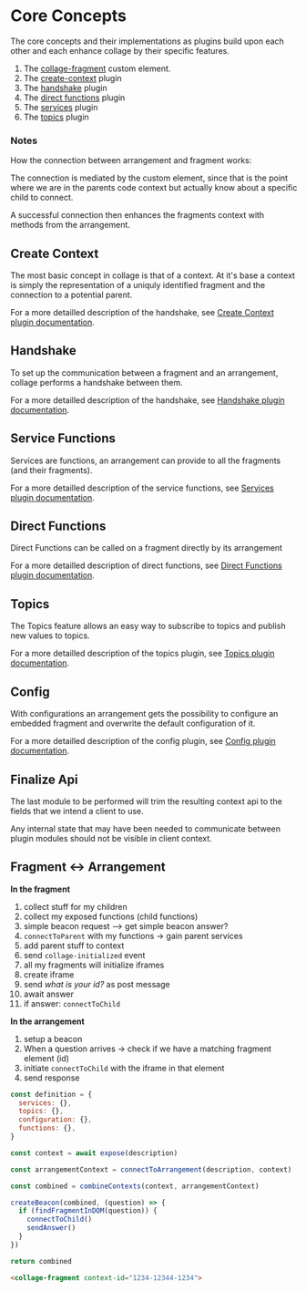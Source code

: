 # Core Concepts

The core concepts and their implementations as plugins build upon each other and each enhance collage by their specific features.

1. The [collage-fragment](../elements/README.md) custom element.
1. The [create-context](./create-context/CREATE_CONTEXT.md) plugin
1. The [handshake](./handshake-plugin/HANDSHAKE.md) plugin
1. The [direct functions](./direct-functions-plugin/DIRECT_FUNCTIONS.md) plugin
1. The [services](./services-plugin/SERVICES.md) plugin
1. The [topics](./topics-plugin/TOPICS.md) plugin

### Notes

How the connection between arrangement and fragment works:

The connection is mediated by the custom element, since that is the point where we are in the parents code context but actually know about a specific child to connect.

A successful connection then enhances the fragments context with methods from the arrangement.

## Create Context
The most basic concept in collage is that of a context. At it's base a context is simply the representation of a uniquly identified fragment and the connection to a potential parent.

For a more detailled description of the handshake, see [Create Context plugin documentation](./create-context/CREATE_CONTEXT.md).


## Handshake
To set up the communication between a fragment and an arrangement, collage performs a handshake between them.

For a more detailled description of the handshake, see [Handshake plugin documentation](./handshake-plugin/HANDSHAKE.md).

## Service Functions
Services are functions, an arrangement can provide to all the fragments (and their fragments).

For a more detailled description of the service functions, see [Services plugin documentation](./services-plugin/SERVICES.md).

## Direct Functions
Direct Functions can be called on a fragment directly by its arrangement

For a more detailled description of direct functions, see [Direct Functions plugin documentation](./direct-functions-plugin/DIRECT_FUNCTIONS.md).

## Topics
The Topics feature allows an easy way to subscribe to topics and publish new values to topics.

For a more detailled description of the topics plugin, see [Topics plugin documentation](./topics-plugin/TOPICS.md).

## Config
With configurations an arrangement gets the possibility to configure an embedded fragment and overwrite the default configuration of it.

For a more detailled description of the config plugin, see [Config plugin documentation](./config-plugin/CONFIG_PLUGIN.md).


## Finalize Api

The last module to be performed will trim the resulting context api to the fields that we intend a client to use. 

Any internal state that may have been needed to communicate between plugin modules should not be visible in client context.



## Fragment <-> Arrangement

**In the fragment**

1. collect stuff for my children
2. collect my exposed functions (child functions)
3. simple beacon request --> get simple beacon answer?
4. `connectToParent` with my functions -> gain parent services
5. add parent stuff to context
6. send `collage-initialized` event
7. all my fragments will initialize iframes
  1. create iframe
  2. send _what is your id?_ as post message
  3. await answer
  4. if answer: `connectToChild`

**In the arrangement**

1. setup a beacon
2. When a question arrives -> check if we have a matching fragment element (id)
3. initiate `connectToChild` with the iframe in that element
4. send response

```javascript
const definition = {
  services: {},
  topics: {},
  configuration: {},
  functions: {},
}

const context = await expose(description)

const arrangementContext = connectToArrangement(description, context)

const combined = combineContexts(context, arrangementContext)

createBeacon(combined, (question) => {
  if (findFragmentInDOM(question)) {
    connectToChild()
    sendAnswer()
  }
})

return combined
```

```html
<collage-fragment context-id="1234-12344-1234">
```
